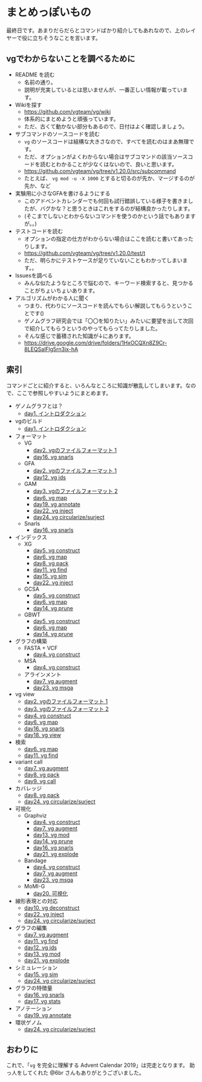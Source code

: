 # まとめっぽいもの

最終日です。あまりだらだらとコマンドばかり紹介してもあれなので、上のレイヤーで役に立ちそうなことを言います。

## vgでわからないことを調べるために

* README を読む
  * 名前の通り。
  * 説明が充実しているとは思いませんが、一番正しい情報が載っています。
* Wikiを探す
  * https://github.com/vgteam/vg/wiki
  * 体系的にまとめようと頑張っています。
  * ただ、古くて動かない部分もあるので、日付はよく確認しましょう。
* サブコマンドのソースコードを読む
  * `vg` のソースコードは結構な大きさなので、すべてを読むのはまあ無理です。
  * ただ、オプションがよくわからない場合はサブコマンドの該当ソースコードを読むとわかることが少なくはないので、良いと思います。
  * https://github.com/vgteam/vg/tree/v1.20.0/src/subcommand
  * たとえば、 `vg mod -u -X 1000`  とすると切るのが先か、マージするのが先か、など
* 実験用に小さなGFAを書けるようにする
  * このアドベントカレンダーでも何回も試行錯誤している様子を書きましたが、バグかな？と思うときはこれをするのが結構良かったりします。
  * (そこまでしないとわからないコマンドを使うのかという話でもありますが。。)
* テストコードを読む
  * オプションの指定の仕方がわからない場合はここを読むと書いてあったりします。
  * https://github.com/vgteam/vg/tree/v1.20.0/test/t
  * ただ、明らかにテストケースが足りていないこともわかってしまいます。。
* Issuesを調べる
  * みんな似たようなところで悩むので、キーワード検索すると、見つかることがちょいちょいあります。
* アルゴリズムがわかる人に聞く
  * つまり、代わりにソースコードを読んでもらい解説してもらうということです()
  * ゲノムグラフ研究会では「〇〇を知りたい」みたいに要望を出して次回で紹介してもらうというのやってもらってたりしました。
  * そんな感じで蓄積された知識が↓にあります。
  *  https://drive.google.com/drive/folders/1HxOCQXn8Z9Cr-8LEQSalFlg5rn3ix-hA 

## 索引

コマンドごとに紹介すると、いろんなところに知識が散乱してしまいます。なので、ここで参照しやすいようにまとめます。

* ゲノムグラフとは？
  * [day1. イントロダクション](12-01.md)
* vgのビルド
  * [day1. イントロダクション](12-01.md)
* フォーマット
  * VG
    * [day2. vgのファイルフォーマット 1](12-02.md)
    * [day16. vg snarls](12-16.md)
  * GFA
    * [day2. vgのファイルフォーマット 1](12-02.md)
    * [day12. vg ids](12-12.md)
  * GAM
    * [day3. vgのファイルフォーマット 2](12-03.md)
    * [day6. vg map](12-06.md)
    * [day19. vg annotate](12-19.md)
    * [day22. vg inject](12-22.md)
    * [day24. vg circularize/surject](12-24.md)
  * Snarls
    * [day16. vg snarls](12-16.md)
* インデックス
  * XG
    * [day5. vg construct](12-05.md)
    * [day6. vg map](12-06.md)
    * [day8. vg pack](12-08.md)
    * [day11. vg find](12-11.md)
    * [day15. vg sim](12-15.md)
    * [day22. vg inject](12-22.md)
  * GCSA
    * [day5. vg construct](12-05.md)
    * [day6. vg map](12-06.md)
    * [day14. vg prune](12-14.md)
  * GBWT
    * [day5. vg construct](12-05.md)
    * [day6. vg map](12-06.md)
    * [day14. vg prune](12-14.md)
* グラフの構築
  * FASTA + VCF
    * [day4. vg construct](12-04.md)
  * MSA
    * [day4. vg construct](12-04.md)
  * アラインメント
    * [day7. vg augment](12-07.md)
    * [day23. vg msga](12-23.md)
* vg view
  * [day2. vgのファイルフォーマット 1](12-02.md)
  * [day3. vgのファイルフォーマット 2](12-03.md)
  * [day4. vg construct](12-04.md)
  * [day6. vg map](12-06.md)
  * [day16. vg snarls](12-16.md)
  * [day18. vg view](12-18.md)
* 検索
  * [day6. vg map](12-06.md)
  * [day11. vg find](12-11.md)
* variant call
  * [day7. vg augment](12-07.md)
  * [day8. vg pack](12-08.md)
  * [day9. vg call](12-09.md)
* カバレッジ
  * [day8. vg pack](12-08.md)
  * [day24. vg circularize/surject](12-24.md)
* 可視化
  * Graphviz
    * [day4. vg construct](12-04.md)
    * [day7. vg augment](12-07.md)
    * [day13. vg mod](12-13.md)
    * [day14. vg prune](12-14.md)
    * [day16. vg snarls](12-16.md)
    * [day21. vg explode](12-21.md)
  * Bandage
    * [day4. vg construct](12-04.md)
    * [day7. vg augment](12-07.md)
    * [day23. vg msga](12-23.md)
  * MoMI-G
    * [day20. 可視化](12-20.md)
* 線形表現との対応
  * [day10. vg deconstruct](12-10.md)
  * [day22. vg inject](12-22.md)
  * [day24. vg circularize/surject](12-24.md)
* グラフの編集
  * [day7. vg augment](12-07.md)
  * [day11. vg find](12-11.md)
  * [day12. vg ids](12-12.md)
  * [day13. vg mod](12-13.md)
  * [day21. vg explode](12-21.md)
* シミュレーション
  * [day15. vg sim](12-15.md)
  * [day24. vg circularize/surject](12-24.md)
* グラフの特徴量
  * [day16. vg snarls](12-16.md)
  * [day17. vg stats](12-17.md)
* アノテーション
  * [day19. vg annotate](12-19.md)
* 環状ゲノム
  * [day24. vg circularize/surject](12-24.md)

## おわりに

これで、「`vg` を完全に理解する Advent Calendar 2019」は完走となります。
助っ人をしてくれた @6br さんもありがとうございました。
